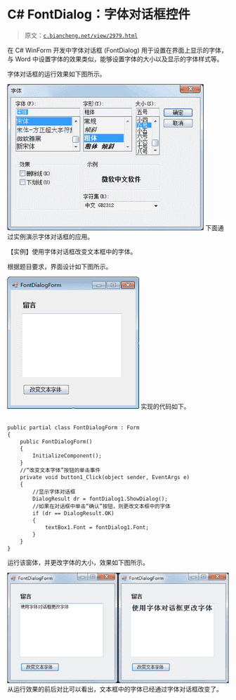 # C# FontDialog：字体对话框控件

> 原文：[`c.biancheng.net/view/2979.html`](http://c.biancheng.net/view/2979.html)

在 C# WinForm 开发中字体对话框 (FontDialog) 用于设置在界面上显示的字体，与 Word 中设置字体的效果类似，能够设置字体的大小以及显示的字体样式等。

字体对话框的运行效果如下图所示。

![字体对话框](img/ce87d13d54b388facf67f7b9a0141b11.png)
下面通过实例演示字体对话框的应用。

【实例】使用字体对话框改变文本框中的字体。

根据题目要求，界面设计如下图所示。

![更改字体的设计界面](img/ddc574b7946e08343c2f4746e06e6fb6.png)
实现的代码如下。

```

public partial class FontDialogForm : Form
{
    public FontDialogForm()
    {
        InitializeComponent();
    }
    //“改变文本字体”按钮的单击事件
    private void button1_Click(object sender, EventArgs e)
    {
        //显示字体对话框
        DialogResult dr = fontDialog1.ShowDialog();
        //如果在对话框中单击“确认”按钮，则更改文本框中的字体
        if (dr == DialogResult.OK)
        {
            textBox1.Font = fontDialog1.Font;
        }
    }
}
```

运行该窗体，并更改字体的大小，效果如下图所示。

![更改文本字体前后效果对比](img/4659418df5a1f5ba01d015539272849b.png)
从运行效果的前后对比可以看出，文本框中的字体已经通过字体对话框改变了。
